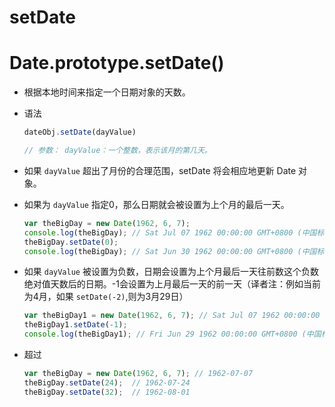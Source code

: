 # setDate

# Date.prototype.setDate()

*   根据本地时间来指定一个日期对象的天数。

*   语法

    ```javascript
    dateObj.setDate(dayValue)

    // 参数： dayValue：一个整数，表示该月的第几天。
    ```

*   如果 `dayValue` 超出了月份的合理范围，setDate 将会相应地更新 Date 对象。

*   如果为 `dayValue` 指定0，那么日期就会被设置为上个月的最后一天。

    ```javascript
    var theBigDay = new Date(1962, 6, 7);
    console.log(theBigDay); // Sat Jul 07 1962 00:00:00 GMT+0800 (中国标准时间)-- 1962-07-07
    theBigDay.setDate(0);
    console.log(theBigDay); // Sat Jun 30 1962 00:00:00 GMT+0800 (中国标准时间)--1962-06-30
    ```

*   如果 `dayValue` 被设置为负数，日期会设置为上个月最后一天往前数这个负数绝对值天数后的日期。-1会设置为上月最后一天的前一天（译者注：例如当前为4月，如果 `setDate(-2)`,则为3月29日）

    ```javascript
    var theBigDay1 = new Date(1962, 6, 7); // Sat Jul 07 1962 00:00:00 GMT+0800 (中国标准时间)-- 1962-07-07
    theBigDay1.setDate(-1);
    console.log(theBigDay1); // Fri Jun 29 1962 00:00:00 GMT+0800 (中国标准时间)--1962-06-29
    ```

*   超过

    ```javascript
    var theBigDay = new Date(1962, 6, 7); // 1962-07-07
    theBigDay.setDate(24);  // 1962-07-24
    theBigDay.setDate(32);  // 1962-08-01
    ```
